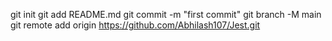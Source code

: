 git init
git add README.md
git commit -m "first commit"
git branch -M main
git remote add origin https://github.com/Abhilash107/Jest.git